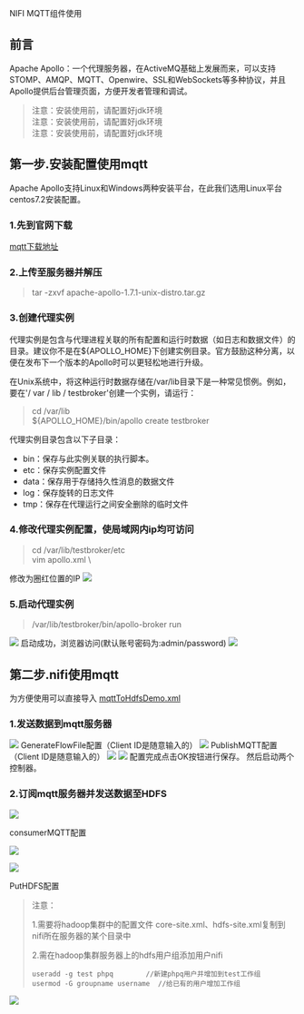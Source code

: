 NIFI MQTT组件使用

## 前言
Apache Apollo：一个代理服务器，在ActiveMQ基础上发展而来，可以支持STOMP、AMQP、MQTT、Openwire、SSL和WebSockets等多种协议，并且Apollo提供后台管理页面，方便开发者管理和调试。
> 注意：安装使用前，请配置好jdk环境 \
注意：安装使用前，请配置好jdk环境 \
注意：安装使用前，请配置好jdk环境

## 第一步.安装配置使用mqtt
Apache Apollo支持Linux和Windows两种安装平台，在此我们选用Linux平台centos7.2安装配置。
### 1.先到官网下载
[mqtt下载地址](http://activemq.apache.org/apollo/download.html)
### 2.上传至服务器并解压
> tar -zxvf apache-apollo-1.7.1-unix-distro.tar.gz

### 3.创建代理实例
代理实例是包含与代理进程关联的所有配置和运行时数据（如日志和数据文件）的目录。建议你不是在${APOLLO_HOME}下创建实例目录。官方鼓励这种分离，以便在发布下一个版本的Apollo时可以更轻松地进行升级。

在Unix系统中，将这种运行时数据存储在/var/lib目录下是一种常见惯例。例如，要在'/ var / lib / testbroker'创建一个实例，请运行：
> cd /var/lib \
${APOLLO_HOME}/bin/apollo create testbroker

代理实例目录包含以下子目录：
- bin：保存与此实例关联的执行脚本。
- etc：保存实例配置文件
- data：保存用于存储持久性消息的数据文件
- log：保存旋转的日志文件
- tmp：保存在代理运行之间安全删除的临时文件

### 4.修改代理实例配置，使局域网内ip均可访问
> cd /var/lib/testbroker/etc \
vim apollo.xml \

修改为圈红位置的IP
![](./img/1523864423.jpg)

### 5.启动代理实例
> /var/lib/testbroker/bin/apollo-broker run

![](./img/1523864641.jpg)
启动成功，浏览器访问(默认账号密码为:admin/password)
![](./img/1523864774.jpg)

## 第二步.nifi使用mqtt

为方便使用可以直接导入 [mqttToHdfsDemo.xml](./mqttToHdfsDemo.xml)

### 1.发送数据到mqtt服务器
![](./img/nifi1.png)
GenerateFlowFile配置（Client ID是随意输入的）
![](./img/nifi2.png)
PublishMQTT配置（Client ID是随意输入的）
![](./img/nifi3.png)
![](./img/nifi4.png)
配置完成点击OK按钮进行保存。
然后启动两个控制器。

### 2.订阅mqtt服务器并发送数据至HDFS

![](./img/nifi5.png)

consumerMQTT配置

![](./img/nifi6.png)

![](./img/nifi7.png)

PutHDFS配置

> 注意：
>
> 1.需要将hadoop集群中的配置文件 core-site.xml、hdfs-site.xml复制到nifi所在服务器的某个目录中
>
> 2.需在hadoop集群服务器上的hdfs用户组添加用户nifi
>
> ```shell
> useradd -g test phpq        //新建phpq用户并增加到test工作组
> usermod -G groupname username  //给已有的用户增加工作组
> ```

![](./img/nifi8.png)


